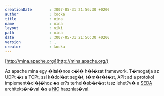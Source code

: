 ```yaml
---
creationDate        : 2007-05-31 21:56:30 +0200 
author              : kocka 
title               : mina 
name                : mina 
layout              : wiki 
path                : mina 
date                : 2007-05-31 21:56:30 +0200 
version             : 1 
creator             : kocka 
---
```

[http://mina.apache.org/](http://mina.apache.org/)

Az apache mina egy �ltal�nos c�l� h�l�zat framework. T�mogatja az UDPt �s a TCPt, ssl k�dol�st seg�t, t�m�r�t�st, APIt ad a protokol implement�ci�j�hoz �s er?s terhel�sb�r�st tesz lehet?v� a [SEDA](SEDA.html) architekt�r�val �s a [NIO](NIO.html) hasznlat�val.
